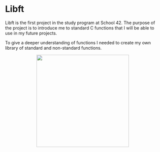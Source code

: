 # Libft

Libft is the first project in the study program at School 42. The purpose of the project is to introduce me to standard C functions that I will be able to use in my future projects. 

To give a deeper understanding of functions I needed to create my own library of standard and non-standard functions.

<p align="center">
  <img  src="https://camo.githubusercontent.com/bb781c4ecb4595ab966ebe995a7823c87c1e6a852114db3fb21509786b96fdf7/687474703a2f2f61736964657369676e65642e636f6d2f696d616765732f70726f6772616d6d696e672d70726f6a656374732d696d672f70726f6a6563742d6c696266742e6a7067" widht="150" height="300" />
</p>

